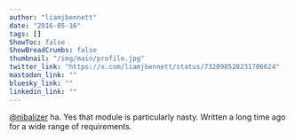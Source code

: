 ```yaml
---
author: "liamjbennett"
date: "2016-05-16"
tags: []
ShowToc: false
ShowBreadCrumbs: false
thumbnail: "/img/main/profile.jpg"
twitter_link: "https://x.com/liamjbennett/status/732098528231706624"
mastodon_link: ""
bluesky_link: ""
linkedin_link: ""
---
```


[@nibalizer](https://x.com/nibalizer) ha. Yes that module is particularly nasty. Written a long time ago for a wide range of requirements.

